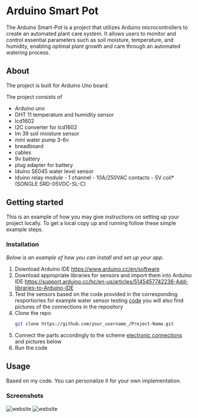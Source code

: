 # Arduino Smart Pot
The Arduino Smart-Pot is a project that utilizes Arduino microcontrollers to create an automated plant care system. It allows users to monitor and control essential parameters such as soil moisture, temperature, and humidity, enabling optimal plant growth and care through an automated watering process.

## About
The project is built for Arduino Uno board.

The project consists of
- Arduino uno
- DHT 11 temperature and humidity sensor
- lcd1602 
- l2C converter for lcd1602
- lm 39 soil moisture sensor
- mini water pump 3-6v 
- breadboard
- cables
- 9v battery 
- plug adapter for battery 
- Iduino SE045 water level sensor
- Iduino relay module - 1 channel - 10A/250VAC contacts - 5V coil* (SONGLE SRD-05VDC-SL-C)

## Getting started 
This is an example of how you may give instructions on setting up your project locally. To get a local copy up and running follow these simple example steps.

### Installation
_Below is an example of how you can install and set up your app._

1. Download Arduino IDE https://www.arduino.cc/en/software
2. Download appropriate libraries for sensors and import them into Arduino IDE https://support.arduino.cc/hc/en-us/articles/5145457742236-Add-libraries-to-Arduino-IDE
3. Test the sensors based on the code provided in the corresponding resportiories for example water sensor testing [code](https://github.com/mkiel01/Smart-Pot/blob/main/water_sens/water_sens/water_sens.ino) you will also find pictures of the connections in the repository  
4. Clone the repo
   ```sh
   git clone https://github.com/your_username_/Project-Name.git
    ```
5. Connect the parts accordingly to the scheme [electronic connections](https://github.com/mkiel01/Smart-Pot/blob/main/electrical%20connections/electrical%20part%20list%20.pdf)
 and pictures below
6. Run the code
   
## Usage
Based on my code. 
You can personalize it for your own implementation.

### Screenshots

<img src="https://github.com/mkiel01/Smart-Pot/blob/main/code/IMG_9008.jpeg" alt="website" />
<img src="https://github.com/mkiel01/Smart-Pot/blob/main/code/IMG_9046%20copy.jpeg" alt="website" />



